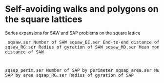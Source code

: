 # Self-avoiding walks and polygons on the square lattices
Series expansions for SAW and SAP problems on the square lattice <pre>
sqsaw.ser       Number of SAW 
sqsaw_EE.ser    End-to-end distance of SAW
sqsaw_RG.ser    Radius of gyration of SAW
sqsaw_MD.ser    Mean monomer distance of SAW

sqsap_perim.ser   Number of SAP by perimeter
sqsap_area.ser    Number of SAP by area
sqsap_RG.ser      Radius of gyration of SAP
